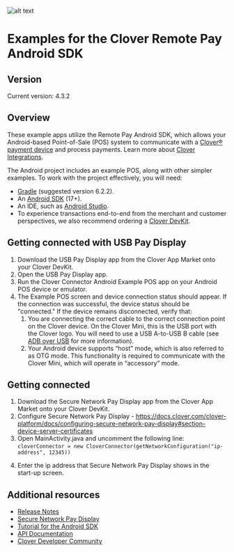 ![alt text](https://www.clover.com/assets/images/public-site/press/clover_primary_gray_rgb.png)

# Examples for the Clover Remote Pay Android SDK

## Version

Current version: 4.3.2

## Overview

These example apps utilize the Remote Pay Android SDK, which allows your Android-based Point-of-Sale (POS) system to communicate with a [Clover® payment device](https://www.clover.com/pos-hardware/) and process payments. Learn more about [Clover Integrations](https://www.clover.com/integrations).

The Android project includes an example POS, along with other simpler examples. To work with the project effectively, you will need:
- [Gradle](https://gradle.org) (suggested version 6.2.2).
- An [Android SDK](http://developer.android.com/sdk/index.html) (17+).
- An IDE, such as [Android Studio](http://developer.android.com/tools/studio/index.html).
- To experience transactions end-to-end from the merchant and customer perspectives, we also recommend ordering a [Clover DevKit](http://cloverdevkit.com/collections/devkits/products/clover-mini-dev-kit).

## Getting connected with USB Pay Display
1. Download the USB Pay Display app from the Clover App Market onto your Clover DevKit. 
2. Open the USB Pay Display app.
3. Run the Clover Connector Android Example POS app on your Android POS device or emulator.
4. The Example POS screen and device connection status should appear. If the connection was successful, the device status should be "connected." If the device remains disconnected, verify that:
	1) You are connecting the correct cable to the correct connection point on the Clover device. On the Clover Mini, this is the USB port with the Clover logo. You will need to use a USB A-to-USB B cable (see [ADB over USB](https://docs.clover.com/clover-platform/docs/setting-up-your-devkit#section--adb-over-usb-) for more information).
	2) Your Android device supports “host” mode, which is also referred to as OTG mode. This functionality is required to communicate with the Clover Mini, which will operate in “accessory” mode.
	
## Getting connected
1. Download the Secure Network Pay Display app from the Clover App Market onto your Clover DevKit.
2. Configure Secure Network Pay Display - https://docs.clover.com/clover-platform/docs/configuring-secure-network-pay-display#section-device-server-certificates
3. Open MainActivity.java and uncomment the following line: 
    ```cloverConnector = new CloverConnector(getNetworkConfiguration("ip-address", 12345))```
4) Enter the ip address that Secure Network Pay Display shows in the start-up screen.

## Additional resources

* [Release Notes](https://github.com/clover/remote-pay-android/releases)
* [Secure Network Pay Display](https://docs.clover.com/clover-platform/docs/pay-display-apps#section--secure-network-pay-display-)
* [Tutorial for the Android SDK](https://docs.clover.com/clover-platform/docs/android)
* [API Documentation](https://clover.github.io/remote-pay-android/2.0.0/docs/)
* [Clover Developer Community](https://community.clover.com/index.html)

